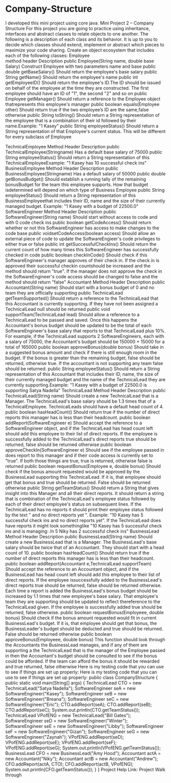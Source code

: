 # Company-Structure
I  developed this mini project using  core java.
Mini Project 2 – Company Structure
For this project you are going to practice using inheritance, interfaces and abstract classes to relate objects
to one another. The following is a description of each class and its behavior. It is up to you to decide which
classes should extend, implement or abstract which pieces to maximize your code sharing.
Create an object ecosystem that includes each of the following classes:
Employee     
        method header                                                                      Description
public Employee(String name, double base Salary)                Construct Employee with two parameters name and base
public double getBaseSalary()                                   Should return the employee's base salary
public String getName()                                         Should return the employee's name
public int getEmployeeID()                                      Should return the employee's ID.The ID should be issued on behalf of the 
                                                                employee at the time they are constructed. The first employee should have
                                                                       an ID of "1", the second "2" and so on
public Employee getManager()                                    Should return a reference to the Employee object thatrepresents this employee's 
                                                                        manager
public boolean equals(Employee other)                           Should return true if the two employee’s ID are the same,false otherwise         public String toString()                                        Should return a String representation of the employee that is a combination of 
                                                                        their id followed by their name.Example: "1 Kasey"
public String employeeStatus()                                   Should return a String representation of that Employee's current status.
                                                                        This will be different for every subclass of Employee

TechnicalEmployee
              Method Header                                                                   Description
public TechnicalEmployee(Stringname)                             Has a default base salary of 75000
public String employeeStatus()                                   Should return a String representation of this TechnicalEmployeeExample: "1 
                                                                      Kasey has 10 successful check ins"
BusinessEmployee
              Method Header                                                                   Description
public BusinessEmployee(Stringname)                                Has a default salary of 50000
public double getBonusBudget()                                     Should establish a running tally of the remaining bonusBudget for the team 
                                                                          this employee supports. How that budget isdetermined will depend on 
                                                                          which type of Business Employee
public String employeeStatus()                                     Should return a String representation of this BusinessEmployeethat includes 
                                                                         their ID, name and the size of their currently managed budget. Example: 
                                                                          "1 Kasey with a budget of 22500.0"
SoftwareEngineer
            Method Header                                                                         Description
public SoftwareEngineer(String name)                                Should start without access to code and with 0 code check ins public boolean
getCodeAccess()                                                     Should return whether or not this SoftwareEngineer has access to make 
                                                                    changes to the code base
public voidsetCodeAccess(boolean access)                            Should allow an external piece of code to update the SoftwareEngieer's code 
                                                                         privileges to either true or false
public int getSuccessfulCheckIns()                                  Should return the current count of how many times this SoftwareEngineer has 
                                                                          successfully checked in code
public boolean checkInCode()                                         Should check if this SoftwareEngineer's manager approves of their check in. 
                                                                          If the check in is approved their successful checkin countshould be 
                                                                          increased and the method should return "true". If the manager does not 
                                                                          approve the check in the SoftwareEngineer's code access should be 
                                                                          changed to false and the method should return "false"
Accountant
            Method Header                                                                         Description
public Accountant(String name)                                   Should start with a bonus budget of 0 and no team they are officially supporting
public TechnicalLead getTeamSupported()                          Should return a reference to the TechnicalLead that this Accountant is 
                                                                    currently supporting. If they have not been assigned a TechnicalLead null 
                                                                    should be returned
public void supportTeam(TechnicalLead lead)                      Should allow a reference to a TechnicalLead to be passed and saved. Once this 
                                                                      happens the Accountant's bonus budget should be updated to be the total of 
                                                                      each SoftwareEngineer's base salary that reports to that TechnicalLead 
                                                                      plus 10%. For example, if the TechnicalLead supports 2 SoftwareEngineers, 
                                                                      each with a salary of 75000, the Accountant's budget should be 150000 + 
                                                                      15000 for a total of 165000
public boolean approveBonus(double bonus)                         Should take in a suggested bonus amount and check if there is still enough 
                                                                       room in the budget. If the bonus is greater than the remaining budget, 
                                                                       false should be returned, otherwise true. If the accountant is not 
                                                                       supporting any team false should be returned.
public String employeeStatus()                                     Should return a String representation of this Accountant that includes their 
                                                                        ID, name, the size of their currently managed budget and the name of the 
                                                                        TechnicalLead they are currently supporting.Example: "1 Kasey with a 
                                                                        budget of 22500.0 is supporting Satya Nadella"
TechnicalLead
             Method Header                                                                      Description
public TechnicalLead(String name)                                   Should create a new TechnicalLead that is a Manager. The TechnicalLead's 
                                                                          base salary should be 1.3 times that of a TechnicalEmployee. 
                                                                          TechnicalLeads should have a default head count of 4.
public boolean hasHeadCount()                                       Should return true if the number of direct reports this manager has is less 
                                                                          than their headcount.
public boolean addReport(SoftwareEngineer e)                        Should accept the reference to a SoftwareEngineer object, and if the 
                                                                          TechnicalLead has head count left should add this employee to their 
                                                                          list of direct reports. If the employee is successfully added to the 
                                                                          TechnicalLead's direct reports true should be returned, false should 
                                                                          be returned otherwise
public boolean approveCheckIn(SoftwareEngineer e)                    Should see if the employee passed in does report to this manager and if 
                                                                          their code access is currently set to "true". If both those things are 
                                                                          true, true is returned, otherwise false is returned
public boolean requestBonus(Employee e, double bonus)                Should check if the bonus amount requested would be approved by the 
                                                                      BusinessLead supporting this TechnicalLead. If it is, that employee should 
                                                                      get that bonus and true should be returned. False should be returned
                                                                          otherwise
public String getTeamStatus()                                        Should return a String that gives insight into this Manager and all their 
                                                                         direct reports. It should return a string that is combination of the 
                                                                         TechnicalLead's employee status followed by each of their direct 
                                                                          employee's status on subsequent lines. If the TechnicalLead has no 
                                                                          reports it should print their employee status followed by the text "
                                                                          and no direct reports yet ". Example: "10 Kasey has 5 successful check 
                                                                          ins and no direct reports yet". If the
                                                                          TechnicalLead does have reports it might look somethinglike "10 Kasey 
                                                                           has 5 successful check ins and is managing: /n 5 Niky has 2 
                                                                           successful check ins"
BusinessLead
                 Method Header                                                          Description
public BusinessLead(String name)                                  Should create a new BusinessLead that is a Manager. The BusinessLead's base 
                                                                    salary should be twice that of an Accountant. They should start with a head 
                                                                    count of 10.
public boolean hasHeadCount()                                     Should return true if the number of direct reports this manager has is less 
                                                                      than their headcount.
public boolean addReport(Accountant e,TechnicalLead supportTeam)   Should accept the reference to an Accountant object, and if the BusinessLead 
                                                                        has head count left should add this employee to their list of direct 
                                                                        reports. If the employee issuccessfully added to the BusinessLead's 
                                                                        direct reports true should be returned, false should be returned 
                                                                        otherwise. Each time a report is added the BusinessLead's bonus budget
                                                                        should be increased by 1.1 times that new employee's base salary. That 
                                                                        employee's team they are supporting should be updated to reflect 
                                                                        thereference to the TechnicalLead given. If the employee is successfully 
                                                                        added true should be returned, false otherwise.
public boolean requestBonus(Employeee, double bonus)                Should check if the bonus amount requested would fit in current 
                                                                         BusinessLead's budget. If it is, that employee should get that bonus, 
                                                                         the BusinessLeader's budget should be deducted and true should be 
                                                                         returned. False should be returned otherwise
public boolean approveBonus(Employeee, double bonus)                 This function should look through the Accountants the BusinessLead manages, 
                                                                          and if any of them are supporting a the TechnicalLead that is the 
                                                                          manager of the Employee passed in then the Accountant's budget should 
                                                                          be consulted to see if the bonus could be afforded. If the team can 
                                                                          afford the bonus it should be rewarded and true returned, false 
                                                                          otherwise
Here is my testing code that you can use to see if things are set up properly:
Here is my testing code that you can use to see if things are set up properly:
public class CompanyStructure {
 public static void main(String[] args) {
 TechnicalLead CTO = new TechnicalLead("Satya Nadella");
 SoftwareEngineer seA = new SoftwareEngineer("Kasey");
 SoftwareEngineer seB = new SoftwareEngineer("Breana");
 SoftwareEngineer seC = new SoftwareEngineer("Eric");
 CTO.addReport(seA);
 CTO.addReport(seB);
 CTO.addReport(seC);
 System.out.println(CTO.getTeamStatus());
 TechnicalLead VPofENG = new TechnicalLead("Bill Gates");
 SoftwareEngineer seD = new SoftwareEngineer("Winter");
 SoftwareEngineer seE = new SoftwareEngineer("Libby");
 SoftwareEngineer seF = new SoftwareEngineer("Gizan");
 SoftwareEngineer seG = new SoftwareEngineer("Zaynah");
 VPofENG.addReport(seD);
 VPofENG.addReport(seE);
 VPofENG.addReport(seF);
 VPofENG.addReport(seG);
 System.out.println(VPofENG.getTeamStatus());
 BusinessLead CFO = new BusinessLead("Amy Hood");
 Accountant actA = new Accountant("Niky");
 Accountant actB = new Accountant("Andrew");
 CFO.addReport(actA, CTO);
 CFO.addReport(actB, VPofENG);
 System.out.println(CFO.getTeamStatus());
 }
}
Project Help Link:
Project Walk through
